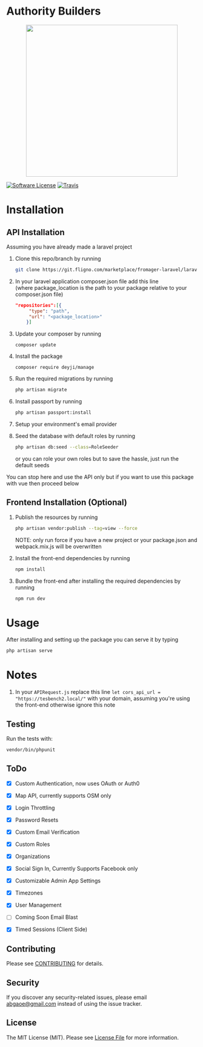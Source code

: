 # Authority Builders
<div style="text-align: center;">
    <p align="center"><a href="https://laravel.com" target="_blank"><img src="https://raw.githubusercontent.com/laravel/art/master/logo-lockup/5%20SVG/2%20CMYK/1%20Full%20Color/laravel-logolockup-cmyk-red.svg" width="400"></a></p>

</div>


[![Software License](https://img.shields.io/badge/license-MIT-brightgreen.svg?style=flat-square)](LICENSE.md)
[![Travis](https://img.shields.io/travis/deyji/manage.svg?style=flat-square)]()


# Installation

## API Installation

Assuming you have already made a laravel project

1. Clone this repo/branch by running 
    ```bash
    git clone https://git.fligno.com/marketplace/fromager-laravel/laravel-user-management.git -b enhancement/rewrite-vue
     ```
2. In your laravel application composer.json file add this line <br>(where package_location is the path to your package relative to your composer.json file)
    ```json
    "repositories":[{
         "type": "path",
         "url": "<package_location>"   
        }]
    ```
3.  Update your composer by running
	``` 
	composer update 
	```

4.  Install the package
	``` 
	composer require deyji/manage 
	```
5. Run the required migrations by running 
	```bash
	php artisan migrate
	```
6. Install passport by running 
	```bash
	php artisan passport:install 
	```

7. Setup your environment's email provider 

8. Seed the database with default roles by running
	```bash
	php artisan db:seed --class=RoleSeeder
	```
	or you can role your own roles but to save the hassle, just run the default seeds

You can stop here and use the API only but if you want to use this package with vue then proceed below

## Frontend Installation (Optional)

1. Publish the resources by running
	```bash
	php artisan vendor:publish --tag=view --force
	```
	NOTE: only run force if you have a new project or your package.json and webpack.mix.js will be overwritten

2.  Install the front-end dependencies by running
	```bash
	npm install
	```
3. Bundle the front-end after installing the required dependencies by running
	```bash
	npm run dev
	```

# Usage
After installing and setting up the package you can serve it by typing

```bash
php artisan serve
```


# Notes

1. In your `APIRequest.js` replace this line `let cors_api_url = "https://tesbench2.local/"` with your domain, assuming you're using the front-end
	otherwise ignore this note


## Testing

Run the tests with:

```bash
vendor/bin/phpunit
```

##  ToDo

- [x] Custom Authentication, now uses OAuth or Auth0
- [x] Map API, currently supports OSM only
- [x] Login Throttling
- [x] Password Resets
- [x] Custom Email Verification
- [x] Custom Roles
- [x] Organizations
- [x] Social Sign In, Currently Supports Facebook only
- [x] Customizable Admin App Settings
- [x] Timezones
- [x] User Management
- [ ] Coming Soon Email Blast
- [x] Timed Sessions (Client Side)


## Contributing

Please see [CONTRIBUTING](CONTRIBUTING.md) for details.


## Security

If you discover any security-related issues, please email abgaoe@gmail.com instead of using the issue tracker.


## License

The MIT License (MIT). Please see [License File](/LICENSE.md) for more information.